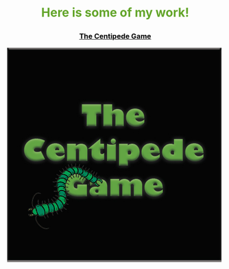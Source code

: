 <h1><p align="middle"><font color="#63a52a">Here is some of my work!</font></p></h1>

<h3><p align="middle"><a href="https://github.com/ClarkRabe/Centipede-Game"><font color="black">The Centipede Game</font></a></p></h3>
<img src="images/centipede.jpg?raw=true" align="middle"/>
